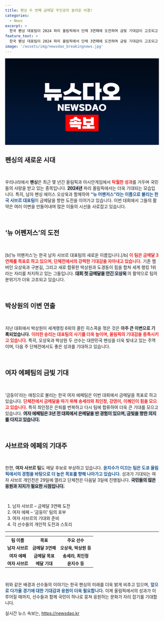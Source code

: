 ```yaml
---
title: 펜싱 두 번째 금메달 주인공의 놀라운 비결!
categories:
  - News
excerpt: >
  한국 펜싱 대표팀이 2024 파리 올림픽에서 단체 3연패에 도전하며 금빛 기대감이 고조되고 있다. 남자 사브르팀은 세계랭킹 6위 꺾고 쾌조의 출발을 알렸고, 여자 에페팀 또한 금메달 꿈에 한걸음 다가섰다.
feature_text: >
  한국 펜싱 대표팀이 2024 파리 올림픽에서 단체 3연패에 도전하며 금빛 기대감이 고조되고 있다. 남자 사브르팀은 세계랭킹 6위 꺾고 쾌조의 출발을 알렸고, 여자 에페팀 또한 금메달 꿈에 한걸음 다가섰다.
image: '/assets/img/newsdao_breakingnews.jpg'
---
```


<p><img src="/assets/img/newsdao_breakingnews.jpg" alt="ontimetimes 속보" /></p>

<h2 data-ke-size="size26">펜싱의 새로운 시대</h2>

<p data-ke-size="size16">&nbsp;</p>

<p>우리나라에서 <b>펜싱</b>은 최근 몇 년간 올림픽과 아시안게임에서 <b><span style="color: #ee2323;">탁월한 성과</span></b>를 거두며 국민들의 사랑을 받고 있는 종목입니다. <b><span style="background-color: #21538527;">2024년</span></b> 파리 올림픽에서는 더욱 기대되는 모습입니다. 특히, 남자 펜싱 에이스 오상욱과 함께하여 <b><span style="color: #1a5490;">“뉴 어펜저스”라는 이름으로 불리는 한국 사브르 대표팀</span></b>이 금메달을 향한 도전을 이어가고 있습니다. 이번 대회에서 그들의 활약은 여러 이변을 만들어내며 많은 이들의 시선을 사로잡고 있습니다.</p>

<p data-ke-size="size16">&nbsp;</p>

<h2 data-ke-size="size26">‘뉴 어펜저스’의 도전</h2>

<p data-ke-size="size16">&nbsp;</p>

<p>[b]‘뉴 어펜저스’는 한국 남자 사브르 대표팀의 새로운 이름입니다.[/b] <b><span style="color: #ee2323;">이 팀은 금메달 3연패를 목표로 하고 있으며, 단체전에서의 강력한 기대감을 자아내고 있습니다.</span></b> 기존 멤버인 오상욱과 구본길, 그리고 새로 합류한 박상원과 도경동이 힘을 합쳐 세계 랭킹 1위라는 자리를 차지하고 있는 그들입니다. <b><span style="background-color: #21538527;">대회 첫 금메달을 안긴 오상욱 </span></b>의 활약으로 팀의 분위기가 더욱 고조되고 있습니다.</p>

<p data-ke-size="size16">&nbsp;</p>

<h2 data-ke-size="size26">박상원의 이변 연출</h2>

<p data-ke-size="size16">&nbsp;</p>

<p>지난 대회에서 박상원이 세계랭킹 6위의 콜린 히스콕을 꺾은 것은 <b>아주 큰 이변으로 기록되었습니다.</b> <b><span style="color: #ee2323;">이러한 승리는 대표팀의 사기를 더욱 높이며, 올림픽의 기대감을 증폭시키고 있습니다.</span></b> 특히, 오상욱과 박상원 두 선수는 대한민국 펜싱을 더욱 빛내고 있는 주역이며, 다음 주 단체전에서도 좋은 성과를 기대하고 있습니다.</p>

<p data-ke-size="size16">&nbsp;</p>

<h2 data-ke-size="size26">여자 에페팀의 금빛 기대</h2>

<p data-ke-size="size16">&nbsp;</p>

<p>‘금둥이’라는 애칭으로 불리는 한국 여자 에페팀은 이번 대회에서 금메달을 목표로 하고 있습니다. <b><span style="color: #ee2323;">단체전에서 금메달을 따기 위해 송세라와 최인정, 강영미, 이혜인이 힘을 모으고 있습니다.</span></b> 특히 최인정은 은퇴를 번복하고 다시 팀에 합류하여 더욱 큰 기대를 모으고 있습니다. <b><span style="background-color: #21538527;">여자 에페팀은 3년 전 대회에서 은메달을 딴 경험이 있으며, 금빛을 향한 의지를 다지고 있습니다.</span></b></p>

<p data-ke-size="size16">&nbsp;</p>

<h2 data-ke-size="size26">사브르와 에페의 기대주</h2>

<p data-ke-size="size16">&nbsp;</p>

<p>한편, <b>여자 사브르 팀</b>도 메달 후보로 부상하고 있습니다. <b><span style="color: #1a5490;">윤지수가 이끄는 팀은 도쿄 올림픽에서의 경험을 바탕으로 더 높은 목표를 향해 나아가고 있습니다.</span></b> 성과가 기대되는 여자 사브르 개인전은 29일에 열리고 단체전은 다음달 3일에 진행됩니다. <b><span style="background-color: #21538527;">국민들의 많은 응원과 지지가 필요한 시점입니다.</span></b></p>

<p data-ke-size="size16">&nbsp;</p>

<ol>
    <li>남자 사브르 – 금메달 3연패 도전</li>
    <li>여자 에페 – ‘금둥이’ 팀의 포부</li>
    <li>여자 사브르의 기대와 준비</li>
    <li>각 선수들의 개인적 도전과 스토리</li>
</ol>

<hr>

<table style="width: 100%;">
    <tr>
        <td style="text-align: center; height: 17px;"><b>팀 이름</b></td>
        <td style="text-align: center; height: 17px;"><b>목표</b></td>
        <td style="text-align: center; height: 17px;"><b>주요 선수</b></td>
    </tr>
    <tr>
        <td style="text-align: center; height: 17px;"><b>남자 사브르</b></td>
        <td style="text-align: center; height: 17px;"><b>금메달 3연패</b></td>
        <td style="text-align: center; height: 17px;"><b>오상욱, 박상원 등</b></td>
    </tr>
    <tr>
        <td style="text-align: center; height: 17px;"><b>여자 에페</b></td>
        <td style="text-align: center; height: 17px;"><b>금메달 목표</b></td>
        <td style="text-align: center; height: 17px;"><b>송세라, 최인정</b></td>
    </tr>
    <tr>
        <td style="text-align: center; height: 17px;"><b>여자 사브르</b></td>
        <td style="text-align: center; height: 17px;"><b>메달 기대</b></td>
        <td style="text-align: center; height: 17px;"><b>윤지수 등</b></td>
    </tr>
</table>

<p data-ke-size="size16">&nbsp;</p>

<p>위와 같은 배경과 선수들의 이야기는 한국 펜싱의 미래를 더욱 밝게 비추고 있으며, <b><span style="color: #1a5490;">앞으로 다가올 경기에 대한 기대감과 응원이 더욱 필요합니다.</span></b> 이제 올림픽에서의 성과가 이루어질 때까지, 선수들과 함께 국민이 하나로 뭉쳐 응원하는 문화가 자리 잡기를 기대합니다.</p>
실시간 뉴스 속보는, <a href="https://newsdao.kr" rel="dofollow">https://newsdao.kr</a>


